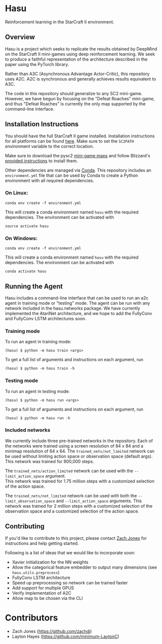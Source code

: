# Hasu
Reinforcement learning in the StarCraft II environment.

## Overview
Hasu is a project which seeks to replicate the results obtained by DeepMind on the StarCraft II mini-games using
deep reinforcement learning.  We seek to produce a faithful representation of the architecture described in the paper
using the PyTorch library.

Rather than A3C (Asynchronous Advantage Actor-Critic), this repository uses A2C.  A2C is synchronous and generally
achieves results equivalent to A3C.

The code in this repository should generalize to any SC2 mini-game.  However, we have begun by focusing on the 
"Defeat Roaches" mini-game, and thus "Defeat Roaches" is currently the only map supported by the command-line interface.

## Installation Instructions

You should have the full StarCraft II game installed.  Installation instructions for all platforms can be found 
[here](https://github.com/deepmind/pysc2#get-starcraft-ii).
Make sure to set the `SC2PATH` environment variable to the correct location.

Make sure to download the pysc2 [mini-game maps](https://github.com/deepmind/pysc2/releases/download/v1.2/mini_games.zip)
and follow Blizzard's
[provided instructions](https://github.com/Blizzard/s2client-proto#installing-map-and-replay-packs)
to install them.

Other dependencies are managed via [Conda](https://conda.io/docs/).  This repository includes an `environment.yml` 
file that can be used by Conda to create a Python environment with all required dependencies.

### On Linux:

`conda env create -f environment.yml`

This will create a conda environment named `hasu` with the required dependencies.  The environment can be activated with

`source activate hasu`

### On Windows:

`conda env create -f environment.yml`

This will create a conda environment named `hasu` with the required dependencies.  The environment can be activated with

`conda activate hasu`

## Running the Agent

Hasu includes a command-line interface that can be used to run an a2c agent in training mode or "testing" mode.
The agent can be run with any network included in the hasu.networks package.  We have currently implemented the 
AtariNet architecture, and we hope to add the FullyConv and FullyConv LSTM architectures soon.

### Training mode

To run an agent in training mode:

`(hasu) $ python -m hasu train <args>`

To get a full list of arguments and instructions on each argument, run

`(hasu) $ python -m hasu train -h`


### Testing mode

To run an agent in testing mode:

`(hasu) $ python -m hasu run <args>`

To get a full list of arguments and instructions on each argument, run

`(hasu) $ python -m hasu run -h`

### Included networks

We currently include three pre-trained networks in the repository.  Each of the networks were trained using a screen 
resolution of 84 x 84 and a minimap resolution of 64 x 64.
The `trained_nets/not_limited` network can be used without limiting action space or observation space (default args).
This network was trained for 900,000 steps.

The `trained_nets/action_limited` network can be used with the `--limit_action_space` argument.  
This network was trained for 1.75 million steps with a customized selection of the action space.

The `trained_nets/not_limited` network can be used with both the `--limit_observation_space` and `--limit_action_space` arguments.
This network was trained for 2 million steps with a customized selection of the observation space and a 
customized selection of the action space.


## Contributing

If you'd like to contribute to this project, 
please contact [Zach Jones](https://github.com/zachdj) for instructions and help getting started.

Following is a list of ideas that we would like to incorporate soon:

- Xavier initialization for the NN weights
- Allow the categorical feature embedder to output many dimensions (see `hasu.utils.preprocess`)
- FullyConv LSTM architecture
- Speed up preprocessing so network can be trained faster
- Add support for multiple GPUS
- Verify implementation of A2C
- Allow map to be chosen via the CLI

# Contributors
- Zach Jones (https://github.com/zachdj)
- Layton Hayes (https://github.com/minimum-LaytonC)
